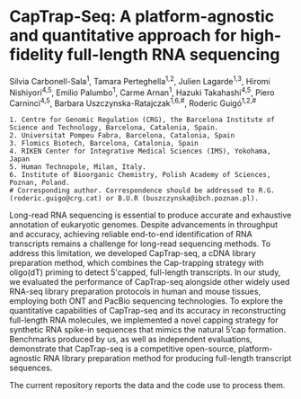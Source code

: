 # CapTrap-Seq: A platform-agnostic and quantitative approach for high-fidelity full-length RNA sequencing 
Silvia Carbonell-Sala<sup>1</sup>, Tamara Perteghella<sup>1,2</sup>, Julien Lagarde<sup>1,3</sup>, Hiromi Nishiyori<sup>4,5</sup>, Emilio Palumbo<sup>1</sup>, Carme Arnan<sup>1</sup>, Hazuki Takahashi<sup>4,5</sup>, Piero Carninci<sup>4,5</sup>, Barbara Uszczynska-Ratajczak<sup>1,6,#</sup>, Roderic Guigó<sup>1,2,#</sup>

    1. Centre for Genomic Regulation (CRG), the Barcelona Institute of Science and Technology, Barcelona, Catalonia, Spain.
    2. Universitat Pompeu Fabra, Barcelona, Catalonia, Spain
    3. Flomics Biotech, Barcelona, Catalonia, Spain
    4. RIKEN Center for Integrative Medical Sciences (IMS), Yokohama, Japan
    5. Human Technopole, Milan, Italy.
    6. Institute of Bioorganic Chemistry, Polish Academy of Sciences, Poznan, Poland.
    # Corresponding author. Correspondence should be addressed to R.G. (roderic.guigo@crg.cat) or B.U.R (buszczynska@ibch.poznan.pl). 

Long-read RNA sequencing is essential to produce accurate and exhaustive annotation of eukaryotic genomes. Despite advancements in throughput and accuracy, achieving reliable end-to-end identification of RNA transcripts remains a challenge for long-read sequencing methods. To address this limitation, we developed CapTrap-seq, a cDNA library preparation method, which combines the Cap-trapping strategy with oligo(dT) priming to detect 5'capped, full-length transcripts. In our study, we evaluated the performance of CapTrap-seq alongside other widely used RNA-seq library preparation protocols in human and mouse tissues, employing both ONT and PacBio sequencing technologies. To explore the quantitative capabilities of CapTrap-seq and its accuracy in reconstructing full-length RNA molecules, we implemented a novel capping strategy for synthetic RNA spike-in sequences that mimics the natural 5’cap formation. Benchmarks produced by us, as well as independent evaluations, demonstrate that CapTrap-seq is a competitive open-source, platform-agnostic RNA library preparation method for producing full-length transcript sequences.

The current repository reports the data and the code use to process them.

